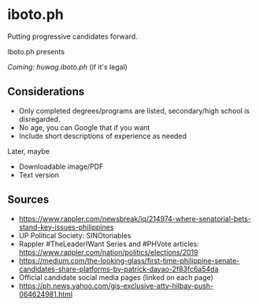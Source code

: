 # iboto.ph
Putting progressive candidates forward.

Iboto.ph presents 

_Coming: huwag.iboto.ph_ (if it's legal)


## Considerations
* Only completed degrees/programs are listed, secondary/high school is disregarded.
* No age, you can Google that if you want
* Include short descriptions of experience as needed

Later, maybe
* Downloadable image/PDF
* Text version

## Sources
* https://www.rappler.com/newsbreak/iq/214974-where-senatorial-bets-stand-key-issues-philippines
* UP Political Society: SINOtoriables
* Rappler #TheLeaderIWant Series and #PHVote articles: https://www.rappler.com/nation/politics/elections/2019
* https://medium.com/the-looking-glass/first-time-philippine-senate-candidates-share-platforms-by-patrick-dayao-2f83fc6a54da
* Official candidate social media pages (linked on each page)
* https://ph.news.yahoo.com/gis-exclusive-atty-hilbay-push-064624981.html